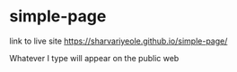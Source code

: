 # simple-page


link to live site https://sharvariyeole.github.io/simple-page/

Whatever I type will appear on the public web 


